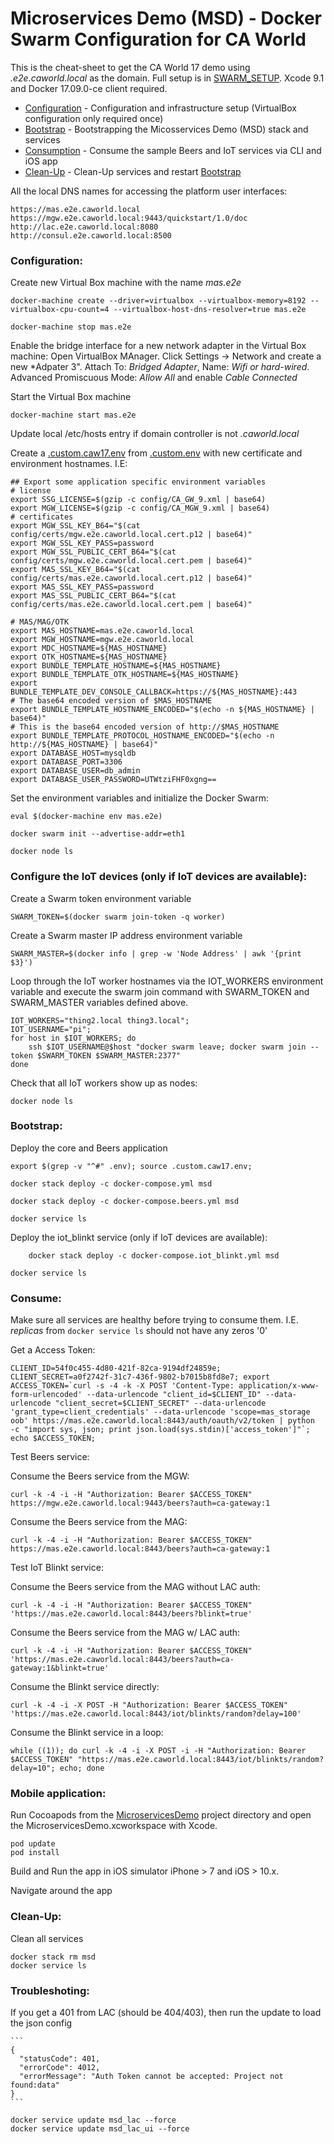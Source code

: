 # Microservices Demo (MSD) - Docker Swarm Configuration for CA World
This is the cheat-sheet to get the CA World 17 demo using *.e2e.caworld.local* as the domain. Full setup is in [SWARM_SETUP](SWARM_SETUP.md). Xcode 9.1 and Docker 17.09.0-ce client required.

*    [Configuration](#configuration) - Configuration and infrastructure setup (VirtualBox configuration only required once)
*    [Bootstrap](#bootstrap) - Bootstrapping the Micosservices Demo (MSD) stack and services
*    [Consumption](#consumption) - Consume the sample Beers and IoT services via CLI and iOS app
*    [Clean-Up](#cleanup) - Clean-Up services and restart [Bootstrap](#bootstrap)

All the local DNS names for accessing the platform user interfaces:

	https://mas.e2e.caworld.local
	https://mgw.e2e.caworld.local:9443/quickstart/1.0/doc
	http://lac.e2e.caworld.local:8080
	http://consul.e2e.caworld.local:8500


### <a name="configuration"></a>Configuration:
Create new Virtual Box machine with the name *mas.e2e*

	docker-machine create --driver=virtualbox --virtualbox-memory=8192 --virtualbox-cpu-count=4 --virtualbox-host-dns-resolver=true mas.e2e

	docker-machine stop mas.e2e

Enable the bridge interface for a new network adapter in the Virtual Box machine: 
Open VirtualBox MAnager. Click Settings -> Network and create a new *Adpater 3". Attach To: *Bridged Adapter*, Name: *Wifi or hard-wired*. Advanced Promiscuous Mode: *Allow All* and enable *Cable Connected*

Start the Virtual Box machine

	docker-machine start mas.e2e

Update local /etc/hosts entry if domain controller is not *.caworld.local*

Create a [.custom.caw17.env](.custom.caw17.env) from [.custom.env](.custom.env) with new certificate and environment hostnames. I.E:

```
## Export some application specific environment variables
# license
export SSG_LICENSE=$(gzip -c config/CA_GW_9.xml | base64)
export MGW_LICENSE=$(gzip -c config/CA_MGW_9.xml | base64)
# certificates
export MGW_SSL_KEY_B64="$(cat config/certs/mgw.e2e.caworld.local.cert.p12 | base64)"
export MGW_SSL_KEY_PASS=password
export MGW_SSL_PUBLIC_CERT_B64="$(cat config/certs/mgw.e2e.caworld.local.cert.pem | base64)"
export MAS_SSL_KEY_B64="$(cat config/certs/mas.e2e.caworld.local.cert.p12 | base64)"
export MAS_SSL_KEY_PASS=password
export MAS_SSL_PUBLIC_CERT_B64="$(cat config/certs/mas.e2e.caworld.local.cert.pem | base64)"

# MAS/MAG/OTK
export MAS_HOSTNAME=mas.e2e.caworld.local
export MGW_HOSTNAME=mgw.e2e.caworld.local
export MDC_HOSTNAME=${MAS_HOSTNAME}
export OTK_HOSTNAME=${MAS_HOSTNAME}
export BUNDLE_TEMPLATE_HOSTNAME=${MAS_HOSTNAME}
export BUNDLE_TEMPLATE_OTK_HOSTNAME=${MAS_HOSTNAME}
export BUNDLE_TEMPLATE_DEV_CONSOLE_CALLBACK=https://${MAS_HOSTNAME}:443
# The base64 encoded version of $MAS_HOSTNAME
export BUNDLE_TEMPLATE_HOSTNAME_ENCODED="$(echo -n ${MAS_HOSTNAME} | base64)"
# This is the base64 encoded version of http://$MAS_HOSTNAME
export BUNDLE_TEMPLATE_PROTOCOL_HOSTNAME_ENCODED="$(echo -n http://${MAS_HOSTNAME} | base64)"
export DATABASE_HOST=mysqldb
export DATABASE_PORT=3306
export DATABASE_USER=db_admin
export DATABASE_USER_PASSWORD=UTWtziFHF0xgng==
```

Set the environment variables and initialize the Docker Swarm:

	eval $(docker-machine env mas.e2e)

	docker swarm init --advertise-addr=eth1

	docker node ls


### Configure the IoT devices (only if IoT devices are available):

Create a Swarm token environment variable

	SWARM_TOKEN=$(docker swarm join-token -q worker)

Create a Swarm master IP address environment variable

	SWARM_MASTER=$(docker info | grep -w 'Node Address' | awk '{print $3}')

Loop through the IoT worker hostnames via the IOT_WORKERS environment variable and execute the swarm join command with SWARM_TOKEN and SWARM_MASTER variables defined above.

	IOT_WORKERS="thing2.local thing3.local";
	IOT_USERNAME="pi";
	for host in $IOT_WORKERS; do
		ssh $IOT_USERNAME@$host "docker swarm leave; docker swarm join --token $SWARM_TOKEN $SWARM_MASTER:2377"
	done

Check that all IoT workers show up as nodes:

	docker node ls


### <a name="bootstrap"></a>Bootstrap:
Deploy the core and Beers application

	export $(grep -v "^#" .env); source .custom.caw17.env;

	docker stack deploy -c docker-compose.yml msd

	docker stack deploy -c docker-compose.beers.yml msd

	docker service ls

Deploy the iot_blinkt service (only if IoT devices are available):

        docker stack deploy -c docker-compose.iot_blinkt.yml msd

	docker service ls


### <a name="consume"></a>Consume:
Make sure all services are healthy before trying to consume them. I.E. *replicas* from `docker service ls` should not have any zeros '0'

Get a Access Token:

	CLIENT_ID=54f0c455-4d80-421f-82ca-9194df24859e; CLIENT_SECRET=a0f2742f-31c7-436f-9802-b7015b8fd8e7; export ACCESS_TOKEN=`curl -s -4 -k -X POST 'Content-Type: application/x-www-form-urlencoded' --data-urlencode "client_id=$CLIENT_ID" --data-urlencode "client_secret=$CLIENT_SECRET" --data-urlencode 'grant_type=client_credentials' --data-urlencode 'scope=mas_storage oob' https://mas.e2e.caworld.local:8443/auth/oauth/v2/token | python  -c "import sys, json; print json.load(sys.stdin)['access_token']"`; echo $ACCESS_TOKEN;

Test Beers service:

Consume the Beers service from the MGW:

	curl -k -4 -i -H "Authorization: Bearer $ACCESS_TOKEN" https://mgw.e2e.caworld.local:9443/beers?auth=ca-gateway:1

Consume the Beers service from the MAG:

	curl -k -4 -i -H "Authorization: Bearer $ACCESS_TOKEN" https://mas.e2e.caworld.local:8443/beers?auth=ca-gateway:1

Test IoT Blinkt service:

Consume the Beers service from the MAG without LAC auth:

	curl -k -4 -i -H "Authorization: Bearer $ACCESS_TOKEN" 'https://mas.e2e.caworld.local:8443/beers?blinkt=true'

Consume the Beers service from the MAG w/ LAC auth:

	curl -k -4 -i -H "Authorization: Bearer $ACCESS_TOKEN" 'https://mas.e2e.caworld.local:8443/beers?auth=ca-gateway:1&blinkt=true'

Consume the Blinkt service directly:

	curl -k -4 -i -X POST -H "Authorization: Bearer $ACCESS_TOKEN" 'https://mas.e2e.caworld.local:8443/iot/blinkts/random?delay=100'

Consume the Blinkt service in a loop:

	while ((1)); do curl -k -4 -i -X POST -i -H "Authorization: Bearer $ACCESS_TOKEN" "https://mas.e2e.caworld.local:8443/iot/blinkts/random?delay=10"; echo; done


### Mobile application:
Run Cocoapods from the [MicroservicesDemo](../MicroservicesDemo) project directory and open the MicroservicesDemo.xcworkspace with Xcode.

	pod update
	pod install

Build and Run the app in iOS simulator iPhone > 7 and iOS > 10.x. 

Navigate around the app


### <a name="cleanup"></a>Clean-Up:
Clean all services

	docker stack rm msd
	docker service ls


### Troubleshoting:

If you get a 401 from LAC (should be 404/403), then run the update to load the json config

	```
	{
	  "statusCode": 401,
	  "errorCode": 4012,
	  "errorMessage": "Auth Token cannot be accepted: Project not found:data"
	}
	```

	docker service update msd_lac --force
	docker service update msd_lac_ui --force

